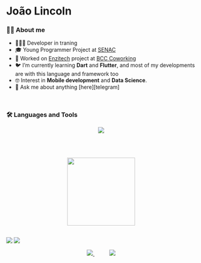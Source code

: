 

<!--
**Jjhonetoo/Jjhonetoo** is a ✨ _special_ ✨ repository because its `README.md` (this file) appears on your GitHub profile.

Here are some ideas to get you started:

- 🔭 I’m currently working on ...
- 🌱 I’m currently learning ...
- 👯 I’m looking to collaborate on ...
- 🤔 I’m looking for help with ...
- 💬 Ask me about ...
- 📫 How to reach me: ...
- 😄 Pronouns: ...
- ⚡ Fun fact: ...
-->
<h1 align="left">João Lincoln</h1>


### 🧔🏻 About me


- 👨🏻‍💻 Developer in traning
- 🎓 Young Programmer Project at [SENAC](http://portal.sc.senac.br/)
- 🔭 Worked on [Enzitech](https://github.com/bcccoworkingufape/enzitech_app) project at [BCC Coworking](http://bcccoworking.ufape.edu.br/)
- 🐦 I’m currently learning **Dart** and **Flutter**, and most of my developments are with this language and framework too
- 🤓 Interest in **Mobile development** and **Data Science**.
- 💬 Ask me about anything [here][telegram]

<br/>

### 🛠 Languages and Tools
<p align="center">
    <img src="https://skillicons.dev/icons?i=js,java,css,html,react,nodejs,mysql&perline=9" />
</p>

<br/>
<br/>
<br/>

<div align="center">
    <img height="180em" src="https://github-readme-stats.vercel.app/api/top-langs/?username=joaolincoln&layout=compact&langs_count=7&theme=dark"/></a>
</div>


<br/>
<div> 
 
  <a href = "mailto:joaolincolnneto@gmail.com"><img src="https://img.shields.io/badge/-Gmail-%23333?style=for-the-badge&logo=gmail&logoColor=white" target="_blank"></a>
  <a href="https://www.linkedin.com/in/joao-lincoln/-45875016a" target="_blank"><img src="https://img.shields.io/badge/-LinkedIn-%230077B5?style=for-the-badge&logo=linkedin&logoColor=white" target="_blank"></a> 
  
</div>





<p align="center">
    <a href="mailto:joaolincolnneto@gmail.com">
        <img src="https://img.shields.io/badge/Microsoft_Outlook-0078D4?style=for-the-badge&logo=microsoft-outlook&logoColor=white">
    </a>
    &nbsp;&nbsp;&nbsp;&nbsp;&nbsp;&nbsp;&nbsp;&nbsp;&nbsp;
    <a href="https://www.linkedin.com/in/joao-lincoln/">
        <img src="https://img.shields.io/badge/linkedin-%230077B5.svg?&style=for-the-badge&logo=linkedin&logoColor=white&link=mailto:https://www.linkedin.com/in/dudu-cardoso/">
    </a>
   
</p>
